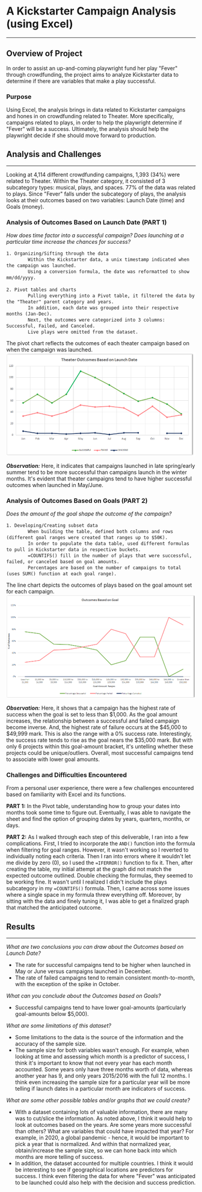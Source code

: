 # A Kickstarter Campaign Analysis (using Excel)
---
## Overview of Project

In order to assist an up-and-coming playwright fund her play "Fever" through crowdfunding, the project aims to analyze Kickstarter data to determine if there are variables that make a play successful. 

### Purpose
Using Excel, the analysis brings in data related to Kickstarter campaigns and hones in on crowdfunding related to Theater. More specifically, campaigns related to plays, in order to help the playwright determine if "Fever" will be a success. Ultimately, the analysis should help the playwright decide if she should move forward to production.


## Analysis and Challenges
---
Looking at 4,114 different crowdfunding campaigns, 1,393 (34%) were related to Theater. Within the Theater category,
it consisted of 3 subcategory types: musical, plays, and spaces. 77% of the data was related to plays.
Since "Fever" falls under the subcategory of plays, the analysis looks at their outcomes based on two variables: Launch Date (time) and Goals (money). 

### Analysis of Outcomes Based on Launch Date (PART 1)
*How does time factor into a successful campaign?*
*Does launching at a particular time increase the chances for success?*

    1. Organizing/Sifting through the data
            Within the Kickstarter data, a unix timestamp indicated when the campaign was launched. 
            Using a conversion formula, the date was reformatted to show mm/dd/yyyy.

    2. Pivot tables and charts
            Pulling everything into a Pivot table, it filtered the data by the "Theater" parent category and years. 
            In addition, each date was grouped into their respective months (Jan-Dec). 
            Next, the outcomes were categorized into 3 columns: Successful, Failed, and Canceled.
            Live plays were omitted from the dataset.

The pivot chart reflects the outcomes of each theater campaign based on when the campaign was launched. 
![](resources/Theater_Outcomes_vs_Launch.png)

***Observation:*** Here, it indicates that campaigns launched in late spring/early summer tend to be more successful than campaigns launch in the winter months.
It's evident that theater campaigns tend to have higher successful outcomes when launched in May/June. 



### Analysis of Outcomes Based on Goals (PART 2)
*Does the amount of the goal shape the outcome of the campaign?*

    1. Developing/Creating subset data
            When building the table, defined both columns and rows (different goal ranges were created that ranges up to $50K). 
            In order to populate the data table, used different formulas to pull in Kickstarter data in respective buckets.
            =COUNTIFS() fill in the number of plays that were successful, failed, or canceled based on goal amounts.
            Percentages are based on the number of campaigns to total (uses SUM() function at each goal range).

The line chart depicts the outcomes of plays based on the goal amount set for each campaign. 
![](resources/Outcomes_vs_Goals.png)

***Observation:*** Here, it shows that a campaign has the highest rate of success when the goal is set to less than $1,000.
As the goal amount increases, the relationship between a successful and failed campaign become inverse. 
And, the highest rate of failure occurs at the $45,000 to $49,999 mark. This is also the range with a 0% success rate.
Interestingly, the success rate tends to rise as the goal nears the $35,000 mark.
But with only 6 projects within this goal-amount bracket, it's untelling whether these projects could be unique/outliers.
Overall, most successful campaigns tend to associate with lower goal amounts.


### Challenges and Difficulties Encountered

From a personal user experience, there were a few challenges encountered based on familiarity with Excel and its functions.

**PART 1:** In the Pivot table, understanding how to group your dates into months took some time to figure out. 
Eventually, I was able to navigate the sheet and find the option of grouping dates by years, quarters, months, or days. 

**PART 2:** As I walked through each step of this deliverable, I ran into a few complications. 
First, I tried to incorporate the `AND()` function into the formula when filtering for goal ranges. 
However, it wasn't working so I reverted to individually noting each criteria. 
Then I ran into errors where it wouldn't let me divide by zero (0), so I used the `=IFERROR()` function to fix it.
Then, after creating the table, my initial attempt at the graph did not match the expected outcome outlined. 
Double checking the formulas, they seemed to be working fine. It wasn't until I realized I didn't include the plays subcategory in my `=COUNTIFS()` formula.
Then, I came across some issues where a single space in my formula threw everything off. 
Moreover, by sitting with the data and finely tuning it, I was able to get a finalized graph that matched the anticipated outcome. 



## Results
---
*What are two conclusions you can draw about the Outcomes based on Launch Date?*
* The rate for successful campaigns tend to be higher when launched in May or June versus campaigns launched in December.
* The rate of failed campaigns tend to remain consistent month-to-month, with the exception of the spike in October. 

*What can you conclude about the Outcomes based on Goals?*
* Successful campaigns tend to have lower goal-amounts (particularly goal-amounts below $5,000).

*What are some limitations of this dataset?*
* Some limitations to the data is the source of the information and the accuracy of the sample size.
* The sample size for both variables wasn't enough. For example, when looking at time and assessing
which month is a predictor of success, I think it's important to know that not every year has each month accounted. 
Some years only have three months worth of data, whereas another year has 9, and only years 2015/2016 with the full 12 months.
I think even increasing the sample size for a particular year will be more telling if launch dates in a particular month are indicators of success. 

*What are some other possible tables and/or graphs that we could create?*
* With a dataset containing lots of valuable information, there are many was to cut/slice the information.
As noted above, I think it would help to look at outcomes based on the years. Are some years more successful than others? What are variables that could have impacted that year? 
For example, in 2020, a global pandemic - hence, it would be important to pick a year that is normalized.
And within that normalized year, obtain/increase the sample size, so we can hone back into which months are more telling of success.   
* In addition, the dataset accounted for multiple countries. I think it would be interesting to see if geographical locations are predictors for success. 
I think even filtering the data for where "Fever" was anticipated to be launched could also help with the decision and success prediction.
